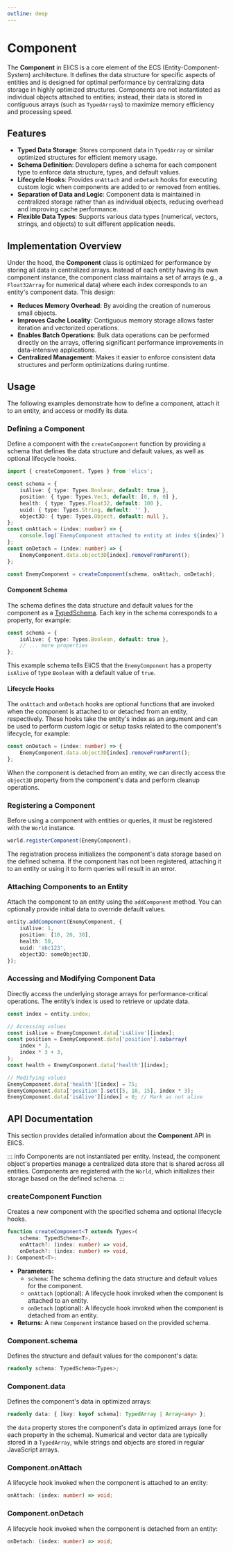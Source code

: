 ```yaml
---
outline: deep
---
```


# Component

The **Component** in EliCS is a core element of the ECS (Entity-Component-System) architecture. It defines the data structure for specific aspects of entities and is designed for optimal performance by centralizing data storage in highly optimized structures. Components are not instantiated as individual objects attached to entities; instead, their data is stored in contiguous arrays (such as `TypedArray`s) to maximize memory efficiency and processing speed.

## Features

- **Typed Data Storage**: Stores component data in `TypedArray` or similar optimized structures for efficient memory usage.
- **Schema Definition**: Developers define a schema for each component type to enforce data structure, types, and default values.
- **Lifecycle Hooks**: Provides `onAttach` and `onDetach` hooks for executing custom logic when components are added to or removed from entities.
- **Separation of Data and Logic**: Component data is maintained in centralized storage rather than as individual objects, reducing overhead and improving cache performance.
- **Flexible Data Types**: Supports various data types (numerical, vectors, strings, and objects) to suit different application needs.

## Implementation Overview

Under the hood, the **Component** class is optimized for performance by storing all data in centralized arrays. Instead of each entity having its own component instance, the component class maintains a set of arrays (e.g., a `Float32Array` for numerical data) where each index corresponds to an entity's component data. This design:

- **Reduces Memory Overhead**: By avoiding the creation of numerous small objects.
- **Improves Cache Locality**: Contiguous memory storage allows faster iteration and vectorized operations.
- **Enables Batch Operations**: Bulk data operations can be performed directly on the arrays, offering significant performance improvements in data-intensive applications.
- **Centralized Management**: Makes it easier to enforce consistent data structures and perform optimizations during runtime.

## Usage

The following examples demonstrate how to define a component, attach it to an entity, and access or modify its data.

### Defining a Component

Define a component with the `createComponent` function by providing a schema that defines the data structure and default values, as well as optional lifecycle hooks.

```ts
import { createComponent, Types } from 'elics';

const schema = {
	isAlive: { type: Types.Boolean, default: true },
	position: { type: Types.Vec3, default: [0, 0, 0] },
	health: { type: Types.Float32, default: 100 },
	uuid: { type: Types.String, default: '' },
	object3D: { type: Types.Object, default: null },
};
const onAttach = (index: number) => {
	console.log(`EnemyComponent attached to entity at index ${index}`);
};
const onDetach = (index: number) => {
	EnemyComponent.data.object3D[index].removeFromParent();
};

const EnemyComponent = createComponent(schema, onAttach, onDetach);
```

#### Component Schema

The schema defines the data structure and default values for the component as a [TypedSchema](./types.md#typedschema-interface). Each key in the schema corresponds to a property, for example:

```ts
const schema = {
	isAlive: { type: Types.Boolean, default: true },
	// ... more properties
};
```

This example schema tells EliCS that the `EnemyComponent` has a property `isAlive` of type `Boolean` with a default value of `true`.

#### Lifecycle Hooks

The `onAttach` and `onDetach` hooks are optional functions that are invoked when the component is attached to or detached from an entity, respectively. These hooks take the entity's index as an argument and can be used to perform custom logic or setup tasks related to the component's lifecycle, for example:

```ts
const onDetach = (index: number) => {
	EnemyComponent.data.object3D[index].removeFromParent();
};
```

When the component is detached from an entity, we can directly access the `object3D` property from the component's data and perform cleanup operations.

### Registering a Component

Before using a component with entities or queries, it must be registered with the `World` instance.

```ts
world.registerComponent(EnemyComponent);
```

The registration process initializes the component's data storage based on the defined schema. If the component has not been registered, attaching it to an entity or using it to form queries will result in an error.

### Attaching Components to an Entity

Attach the component to an entity using the `addComponent` method. You can optionally provide initial data to override default values.

```ts
entity.addComponent(EnemyComponent, {
	isAlive: 1,
	position: [10, 20, 30],
	health: 50,
	uuid: 'abc123',
	object3D: someObject3D,
});
```

### Accessing and Modifying Component Data

Directly access the underlying storage arrays for performance-critical operations. The entity’s index is used to retrieve or update data.

```ts
const index = entity.index;

// Accessing values
const isAlive = EnemyComponent.data['isAlive'][index];
const position = EnemyComponent.data['position'].subarray(
	index * 3,
	index * 3 + 3,
);
const health = EnemyComponent.data['health'][index];

// Modifying values
EnemyComponent.data['health'][index] = 75;
EnemyComponent.data['position'].set([5, 10, 15], index * 3);
EnemyComponent.data['isAlive'][index] = 0; // Mark as not alive
```

## API Documentation

This section provides detailed information about the **Component** API in EliCS.

::: info
Components are not instantiated per entity. Instead, the component object's properties manage a centralized data store that is shared across all entities. Components are registered with the `World`, which initializes their storage based on the defined schema.
:::

### createComponent Function

Creates a new component with the specified schema and optional lifecycle hooks.

```ts
function createComponent<T extends Types>(
	schema: TypedSchema<T>,
	onAttach?: (index: number) => void,
	onDetach?: (index: number) => void,
): Component<T>;
```

- **Parameters:**
  - `schema`: The schema defining the data structure and default values for the component.
  - `onAttach` (optional): A lifecycle hook invoked when the component is attached to an entity.
  - `onDetach` (optional): A lifecycle hook invoked when the component is detached from an entity.
- **Returns:** A new `Component` instance based on the provided schema.

### Component.schema

Defines the structure and default values for the component's data:

```ts
readonly schema: TypedSchema<Types>;
```

### Component.data

Defines the component's data in optimized arrays:

```ts
readonly data: { [key: keyof schema]: TypedArray | Array<any> };
```

the `data` property stores the component's data in optimized arrays (one for each property in the schema). Numerical and vector data are typically stored in a `TypedArray`, while strings and objects are stored in regular JavaScript arrays.

### Component.onAttach

A lifecycle hook invoked when the component is attached to an entity:

```ts
onAttach: (index: number) => void;
```

### Component.onDetach

A lifecycle hook invoked when the component is detached from an entity:

```ts
onDetach: (index: number) => void;
```
